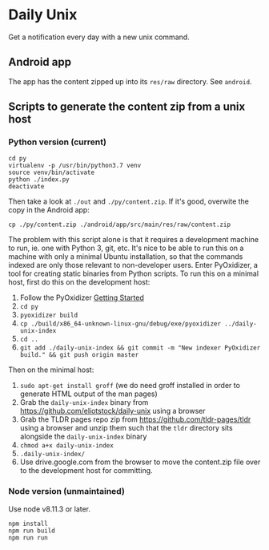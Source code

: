 # Daily Unix

Get a notification every day with a new unix command.

## Android app

The app has the content zipped up into its `res/raw` directory. See `android`.

## Scripts to generate the content zip from a unix host

### Python version (current)

```
cd py
virtualenv -p /usr/bin/python3.7 venv
source venv/bin/activate
python ./index.py
deactivate
```

Then take a look at `./out` and `./py/content.zip`. If it's good, overwite the copy in the Android app:

`cp ./py/content.zip ./android/app/src/main/res/raw/content.zip`

The problem with this script alone is that it requires a development machine to run, ie. one with
Python 3, git, etc. It's nice to be able to run this on a machine with only a minimal Ubuntu
installation, so that the commands indexed are only those relevant to non-developer users. Enter
PyOxidizer, a tool for creating static binaries from Python scripts. To run this on a minimal
host, first do this on the development host:

1. Follow the PyOxidizer [Getting Started](https://pyoxidizer.readthedocs.io/en/stable/getting_started.html#)
1. `cd py`
1. `pyoxidizer build`
1. `cp ./build/x86_64-unknown-linux-gnu/debug/exe/pyoxidizer ../daily-unix-index`
1. `cd ..`
1. `git add ./daily-unix-index && git commit -m "New indexer PyOxidizer build." && git push origin master`

Then on the minimal host:

1. `sudo apt-get install groff` (we do need groff installed in order to generate HTML output of the man pages)
1. Grab the `daily-unix-index` binary from https://github.com/eliotstock/daily-unix using a browser
1. Grab the TLDR pages repo zip from https://github.com/tldr-pages/tldr using a browser and unzip them such that the `tldr` directory sits alongside the `daily-unix-index` binary
1. `chmod a+x daily-unix-index`
1. `.daily-unix-index/`
1. Use drive.google.com from the browser to move the content.zip file over to the development host for committing.

### Node version (unmaintained)

Use node v8.11.3 or later.

```
npm install
npm run build
npm run run
```
